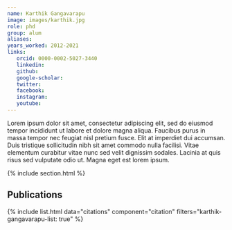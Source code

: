 ```yaml
---
name: Karthik Gangavarapu
image: images/karthik.jpg
role: phd
group: alum
aliases:
years_worked: 2012-2021
links:
   orcid: 0000-0002-5027-3440
   linkedin: 
   github:
   google-scholar:
   twitter:
   facebook:
   instagram: 
   youtube:
---
```


Lorem ipsum dolor sit amet, consectetur adipiscing elit, sed do eiusmod tempor incididunt ut labore et dolore magna aliqua.
Faucibus purus in massa tempor nec feugiat nisl pretium fusce.
Elit at imperdiet dui accumsan.
Duis tristique sollicitudin nibh sit amet commodo nulla facilisi.
Vitae elementum curabitur vitae nunc sed velit dignissim sodales.
Lacinia at quis risus sed vulputate odio ut.
Magna eget est lorem ipsum.

{% include section.html %}
## Publications

{% include list.html data="citations" component="citation" filters="karthik-gangavarapu-list: true" %}
